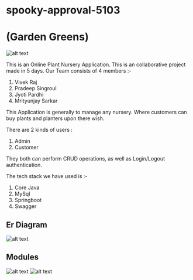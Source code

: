 # spooky-approval-5103
# (Garden Greens)

![alt text](https://i.ibb.co/c1qYrZy/Garden-greens-1.png)


This is an Online Plant Nursery Application. This is an collaborative project made in 5 days.
Our Team consists of 4 members :-

1. Vivek Raj
2. Pradeep Singroul
3. Jyoti Pardhi
4. Mrityunjay Sarkar

This Application is generally to manage any nursery. Where customers can buy plants and planters upon there wish.

There are 2 kinds of users : 
1. Admin
2. Customer

They both can perform CRUD operations, as well as Login/Logout authentication.

The tech stack we have used is :- 
1. Core Java
2. MySql
3. Springboot
4. Swagger

## Er Diagram
![alt text](https://i.ibb.co/2PfBRwr/ERDIA.png)

## Modules
![alt text](https://i.ibb.co/jgDvHfk/hello-Module1.png)
![alt text](https://i.ibb.co/dgB0QjT/modul2.png)


